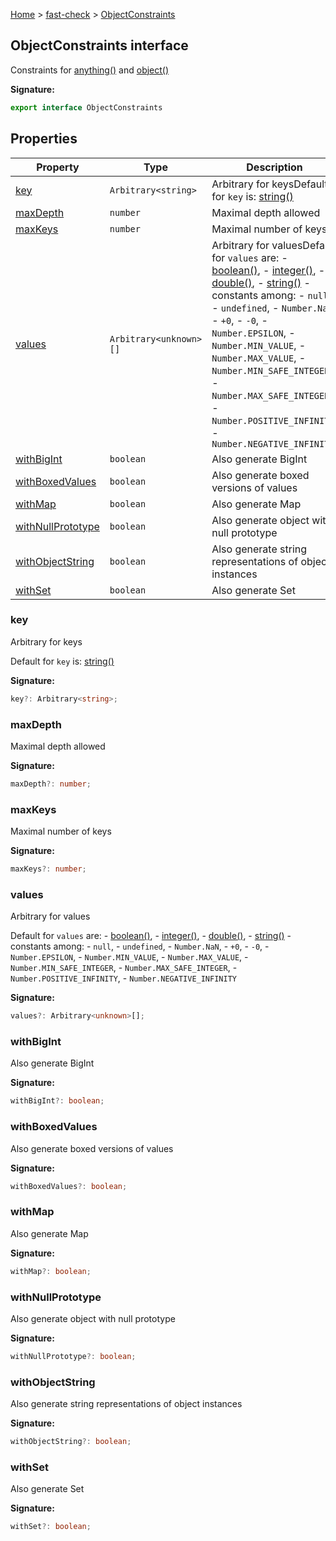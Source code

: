 [Home](/) &gt; [fast-check](../fast-check.md) &gt; [ObjectConstraints](ObjectConstraints.md)

## ObjectConstraints interface

Constraints for [anything()](anything_1.md) and [object()](object_1.md)

<b>Signature:</b>

```typescript
export interface ObjectConstraints 
```

## Properties

|  Property | Type | Description |
|  --- | --- | --- |
|  [key](ObjectConstraints.md#key) | <code>Arbitrary&lt;string&gt;</code> | Arbitrary for keys<!-- -->Default for <code>key</code> is: [string()](string_1.md) |
|  [maxDepth](ObjectConstraints.md#maxdepth) | <code>number</code> | Maximal depth allowed |
|  [maxKeys](ObjectConstraints.md#maxkeys) | <code>number</code> | Maximal number of keys |
|  [values](ObjectConstraints.md#values) | <code>Arbitrary&lt;unknown&gt;[]</code> | Arbitrary for values<!-- -->Default for <code>values</code> are: - [boolean()](boolean_1.md)<!-- -->, - [integer()](integer_1.md)<!-- -->, - [double()](double_1.md)<!-- -->, - [string()](string_1.md) - constants among: - <code>null</code>, - <code>undefined</code>, - <code>Number.NaN</code>, - <code>+0</code>, - <code>-0</code>, - <code>Number.EPSILON</code>, - <code>Number.MIN_VALUE</code>, - <code>Number.MAX_VALUE</code>, - <code>Number.MIN_SAFE_INTEGER</code>, - <code>Number.MAX_SAFE_INTEGER</code>, - <code>Number.POSITIVE_INFINITY</code>, - <code>Number.NEGATIVE_INFINITY</code> |
|  [withBigInt](ObjectConstraints.md#withbigint) | <code>boolean</code> | Also generate BigInt |
|  [withBoxedValues](ObjectConstraints.md#withboxedvalues) | <code>boolean</code> | Also generate boxed versions of values |
|  [withMap](ObjectConstraints.md#withmap) | <code>boolean</code> | Also generate Map |
|  [withNullPrototype](ObjectConstraints.md#withnullprototype) | <code>boolean</code> | Also generate object with null prototype |
|  [withObjectString](ObjectConstraints.md#withobjectstring) | <code>boolean</code> | Also generate string representations of object instances |
|  [withSet](ObjectConstraints.md#withset) | <code>boolean</code> | Also generate Set |

### key

Arbitrary for keys

Default for `key` is: [string()](string_1.md)

<b>Signature:</b>

```typescript
key?: Arbitrary<string>;
```

### maxDepth

Maximal depth allowed

<b>Signature:</b>

```typescript
maxDepth?: number;
```

### maxKeys

Maximal number of keys

<b>Signature:</b>

```typescript
maxKeys?: number;
```

### values

Arbitrary for values

Default for `values` are: - [boolean()](boolean_1.md)<!-- -->, - [integer()](integer_1.md)<!-- -->, - [double()](double_1.md)<!-- -->, - [string()](string_1.md) - constants among: - `null`<!-- -->, - `undefined`<!-- -->, - `Number.NaN`<!-- -->, - `+0`<!-- -->, - `-0`<!-- -->, - `Number.EPSILON`<!-- -->, - `Number.MIN_VALUE`<!-- -->, - `Number.MAX_VALUE`<!-- -->, - `Number.MIN_SAFE_INTEGER`<!-- -->, - `Number.MAX_SAFE_INTEGER`<!-- -->, - `Number.POSITIVE_INFINITY`<!-- -->, - `Number.NEGATIVE_INFINITY`

<b>Signature:</b>

```typescript
values?: Arbitrary<unknown>[];
```

### withBigInt

Also generate BigInt

<b>Signature:</b>

```typescript
withBigInt?: boolean;
```

### withBoxedValues

Also generate boxed versions of values

<b>Signature:</b>

```typescript
withBoxedValues?: boolean;
```

### withMap

Also generate Map

<b>Signature:</b>

```typescript
withMap?: boolean;
```

### withNullPrototype

Also generate object with null prototype

<b>Signature:</b>

```typescript
withNullPrototype?: boolean;
```

### withObjectString

Also generate string representations of object instances

<b>Signature:</b>

```typescript
withObjectString?: boolean;
```

### withSet

Also generate Set

<b>Signature:</b>

```typescript
withSet?: boolean;
```
